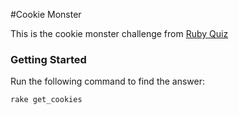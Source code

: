 #Cookie Monster

This is the cookie monster challenge from [Ruby Quiz](http://rubyquiz.strd6.com/quizzes/178-cookie-monster)

### Getting Started

Run the following command to find the answer:

`rake get_cookies`

